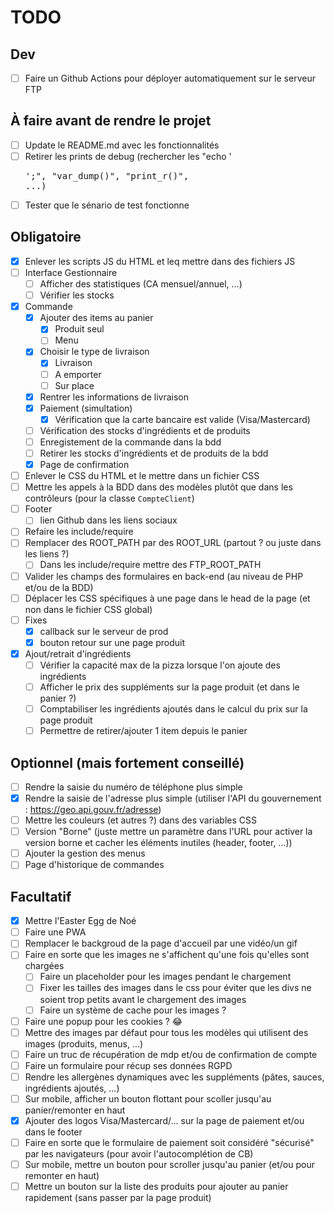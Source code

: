 # TODO

## Dev
- [ ] Faire un Github Actions pour déployer automatiquement sur le serveur FTP

## À faire avant de rendre le projet
- [ ] Update le README.md avec les fonctionnalités
- [ ] Retirer les prints de debug (rechercher les "echo '<pre>';", "var_dump()", "print_r()", ...)
- [ ] Tester que le sénario de test fonctionne

## Obligatoire
- [x] Enlever les scripts JS du HTML et leq mettre dans des fichiers JS
- [ ] Interface Gestionnaire
  - [ ] Afficher des statistiques (CA mensuel/annuel, ...)
  - [ ] Vérifier les stocks
- [x] Commande
  - [x] Ajouter des items au panier
    - [x] Produit seul
    - [ ] Menu
  - [x] Choisir le type de livraison
    - [x] Livraison
    - [ ] A emporter
    - [ ] Sur place
  - [x] Rentrer les informations de livraison
  - [x] Paiement (simultation)
    - [x] Vérification que la carte bancaire est valide (Visa/Mastercard)
  - [ ] Vérification des stocks d'ingrédients et de produits
  - [ ] Enregistement de la commande dans la bdd
  - [ ] Retirer les stocks d'ingrédients et de produits de la bdd
  - [x] Page de confirmation
- [ ] Enlever le CSS du HTML et le mettre dans un fichier CSS
- [ ] Mettre les appels à la BDD dans des modèles plutôt que dans les contrôleurs (pour la classe `CompteClient`)
- [ ] Footer
  - [ ] lien Github dans les liens sociaux
- [ ] Refaire les include/require
- [ ] Remplacer des ROOT_PATH par des ROOT_URL (partout ? ou juste dans les liens ?)
  - [ ] Dans les include/require mettre des FTP_ROOT_PATH
- [ ] Valider les champs des formulaires en back-end (au niveau de PHP et/ou de la BDD)
- [ ] Déplacer les CSS spécifiques à une page dans le head de la page (et non dans le fichier CSS global)
- [ ] Fixes
  - [x] callback sur le serveur de prod
  - [x] bouton retour sur une page produit
- [x] Ajout/retrait d'ingrédients
  - [ ] Vérifier la capacité max de la pizza lorsque l'on ajoute des ingrédients
  - [ ] Afficher le prix des suppléments sur la page produit (et dans le panier ?)
  - [ ] Comptabiliser les ingrédients ajoutés dans le calcul du prix sur la page produit
  - [ ] Permettre de retirer/ajouter 1 item depuis le panier

## Optionnel (mais fortement conseillé)
- [ ] Rendre la saisie du numéro de téléphone plus simple
- [x] Rendre la saisie de l'adresse plus simple (utiliser l'API du gouvernement : https://geo.api.gouv.fr/adresse)
- [ ] Mettre les couleurs (et autres ?) dans des variables CSS
- [ ] Version "Borne" (juste mettre un paramètre dans l'URL pour activer la version borne et cacher les éléments inutiles (header, footer, ...))
- [ ] Ajouter la gestion des menus
- [ ] Page d'historique de commandes

## Facultatif
- [x] Mettre l'Easter Egg de Noé
- [ ] Faire une PWA
- [ ] Remplacer le backgroud de la page d'accueil par une vidéo/un gif
- [ ] Faire en sorte que les images ne s'affichent qu'une fois qu'elles sont chargées
  - [ ] Faire un placeholder pour les images pendant le chargement
  - [ ] Fixer les tailles des images dans le css pour éviter que les divs ne soient trop petits avant le chargement des images
  - [ ] Faire un système de cache pour les images ?
- [ ] Faire une popup pour les cookies ? 😂
- [ ] Mettre des images par défaut pour tous les modèles qui utilisent des images (produits, menus, ...)
- [ ] Faire un truc de récupération de mdp et/ou de confirmation de compte
- [ ] Faire un formulaire pour récup ses données RGPD
- [ ] Rendre les allergènes dynamiques avec les suppléments (pâtes, sauces, ingrédients ajoutés, ...)
- [ ] Sur mobile, afficher un bouton flottant pour scoller jusqu'au panier/remonter en haut
- [x] Ajouter des logos Visa/Mastercard/... sur la page de paiement et/ou dans le footer
- [ ] Faire en sorte que le formulaire de paiement soit considéré "sécurisé" par les navigateurs (pour avoir l'autocomplétion de CB)
- [ ] Sur mobile, mettre un bouton pour scroller jusqu'au panier (et/ou pour remonter en haut)
- [ ] Mettre un bouton sur la liste des produits pour ajouter au panier rapidement (sans passer par la page produit)